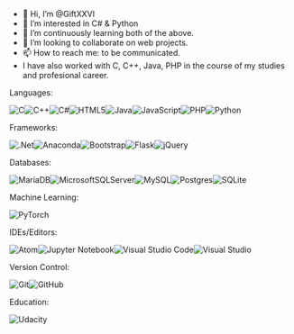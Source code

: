 - 👋 Hi, I’m @GiftXXVI
- 👀 I’m interested in C#  & Python 
- 🌱 I’m continuously learning both of the above.
- 💞️ I’m looking to collaborate on web projects.
- 📫 How to reach me: to be communicated.
- I have also worked with C, C++, Java, PHP in the course of my studies and profesional career.

Languages:

![C](https://img.shields.io/badge/c-%2300599C.svg?style=for-the-badge&logo=c&logoColor=white)![C++](https://img.shields.io/badge/c++-%2300599C.svg?style=for-the-badge&logo=c%2B%2B&logoColor=white)![C#](https://img.shields.io/badge/c%23-%23239120.svg?style=for-the-badge&logo=c-sharp&logoColor=white)![HTML5](https://img.shields.io/badge/html5-%23E34F26.svg?style=for-the-badge&logo=html5&logoColor=white)![Java](https://img.shields.io/badge/java-%23ED8B00.svg?style=for-the-badge&logo=java&logoColor=white)![JavaScript](https://img.shields.io/badge/javascript-%23323330.svg?style=for-the-badge&logo=javascript&logoColor=%23F7DF1E)![PHP](https://img.shields.io/badge/php-%23777BB4.svg?style=for-the-badge&logo=php&logoColor=white)![Python](https://img.shields.io/badge/python-3670A0?style=for-the-badge&logo=python&logoColor=ffdd54)

Frameworks:

![.Net](https://img.shields.io/badge/.NET-5C2D91?style=for-the-badge&logo=.net&logoColor=white)![Anaconda](https://img.shields.io/badge/Anaconda-%2344A833.svg?style=for-the-badge&logo=anaconda&logoColor=white)![Bootstrap](https://img.shields.io/badge/bootstrap-%23563D7C.svg?style=for-the-badge&logo=bootstrap&logoColor=white)![Flask](https://img.shields.io/badge/flask-%23000.svg?style=for-the-badge&logo=flask&logoColor=white)![jQuery](https://img.shields.io/badge/jquery-%230769AD.svg?style=for-the-badge&logo=jquery&logoColor=white)

Databases:

![MariaDB](https://img.shields.io/badge/MariaDB-003545?style=for-the-badge&logo=mariadb&logoColor=white)![MicrosoftSQLServer](https://img.shields.io/badge/Microsoft%20SQL%20Sever-CC2927?style=for-the-badge&logo=microsoft%20sql%20server&logoColor=white)![MySQL](https://img.shields.io/badge/mysql-%2300f.svg?style=for-the-badge&logo=mysql&logoColor=white)![Postgres](https://img.shields.io/badge/postgres-%23316192.svg?style=for-the-badge&logo=postgresql&logoColor=white)![SQLite](https://img.shields.io/badge/sqlite-%2307405e.svg?style=for-the-badge&logo=sqlite&logoColor=white)

Machine Learning:

![PyTorch](https://img.shields.io/badge/PyTorch-%23EE4C2C.svg?style=for-the-badge&logo=PyTorch&logoColor=white)

IDEs/Editors:

![Atom](https://img.shields.io/badge/Atom-%2366595C.svg?style=for-the-badge&logo=atom&logoColor=white)![Jupyter Notebook](https://img.shields.io/badge/jupyter-%23FA0F00.svg?style=for-the-badge&logo=jupyter&logoColor=white)![Visual Studio Code](https://img.shields.io/badge/Visual%20Studio%20Code-0078d7.svg?style=for-the-badge&logo=visual-studio-code&logoColor=white)![Visual Studio](https://img.shields.io/badge/Visual%20Studio-5C2D91.svg?style=for-the-badge&logo=visual-studio&logoColor=white)

Version Control:

![Git](https://img.shields.io/badge/git-%23F05033.svg?style=for-the-badge&logo=git&logoColor=white)![GitHub](https://img.shields.io/badge/github-%23121011.svg?style=for-the-badge&logo=github&logoColor=white)

Education:

![Udacity](https://img.shields.io/badge/Udacity-grey?style=for-the-badge&logo=udacity&logoColor=15B8E6)



<!---
GiftXXVI/GiftXXVI is a ✨ special ✨ repository because its `README.md` (this file) appears on your GitHub profile.
You can click the Preview link to take a look at your changes.
--->
